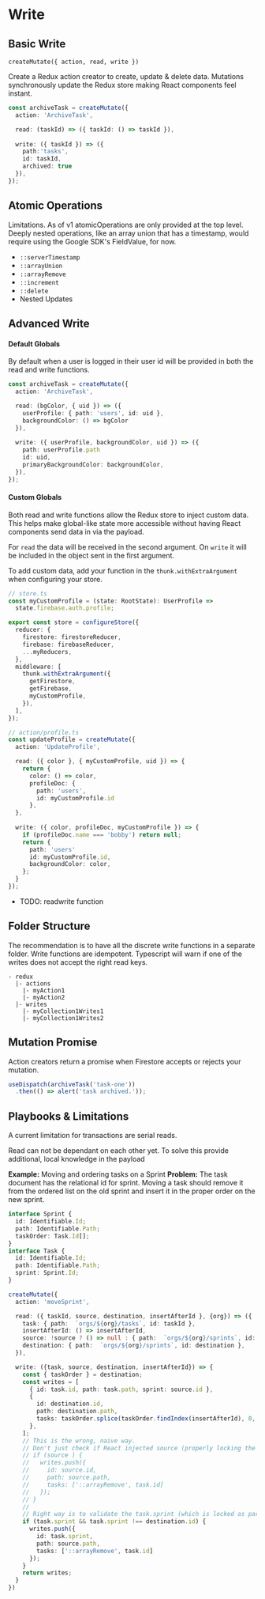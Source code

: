 # Write

## Basic Write
`createMutate({ action, read, write })` 

Create a Redux action creator to create, update & delete data. Mutations synchronously update the Redux store making React components feel instant. 

```ts
const archiveTask = createMutate({ 
  action: 'ArchiveTask', 

  read: (taskId) => ({ taskId: () => taskId }), 
  
  write: ({ taskId }) => ({ 
    path:'tasks', 
    id: taskId, 
    archived: true 
  }),
});
```

## Atomic Operations

Limitations. As of v1 atomicOperations are only provided at the top level. 
Deeply nested operations, like an array union that has a timestamp, would
require using the Google SDK's FieldValue, for now.

- `::serverTimestamp`
- `::arrayUnion`
- `::arrayRemove`
- `::increment`
- `::delete`
- Nested Updates

## Advanced Write

#### Default Globals

By default when a user is logged in their user
id will be provided in both the read and write functions. 

```ts
const archiveTask = createMutate({ 
  action: 'ArchiveTask', 

  read: (bgColor, { uid }) => ({ 
    userProfile: { path: 'users', id: uid },
    backgroundColor: () => bgColor
  }), 
  
  write: ({ userProfile, backgroundColor, uid }) => ({ 
    path: userProfile.path
    id: uid, 
    primaryBackgroundColor: backgroundColor,
  }),
});
```

#### Custom Globals

Both read and write functions allow the Redux
store to inject custom data. This helps make global-like state more accessible without having
React components send data in via the payload.

For `read` the data will be received in the
second argument. On `write` it will be included
in the object sent in the first argument.

To add custom data, add your function in the 
`thunk.withExtraArgument` when configuring your
store. 

```ts
// store.ts
const myCustomProfile = (state: RootState): UserProfile => 
  state.firebase.auth.profile;

export const store = configureStore({
  reducer: {
    firestore: firestoreReducer,
    firebase: firebaseReducer,
    ...myReducers,
  },
  middleware: [
    thunk.withExtraArgument({
      getFirestore,
      getFirebase,
      myCustomProfile,
    }),
  ],
});

// action/profile.ts
const updateProfile = createMutate({ 
  action: 'UpdateProfile', 

  read: ({ color }, { myCustomProfile, uid }) => {
    return { 
      color: () => color,
      profileDoc: { 
        path: 'users', 
        id: myCustomProfile.id 
      },
  }, 
  
  write: ({ color, profileDoc, myCustomProfile }) => {
    if (profileDoc.name === 'bobby') return null;
    return {
      path: 'users'
      id: myCustomProfile.id,
      backgroundColor: color,
    };
  }
});

```



- TODO: readwrite function


## Folder Structure

The recommendation is to have all the discrete
write functions in a separate folder. Write
functions are idempotent. Typescript will
warn if one of the writes does not accept the
right read keys.
```
- redux
  |- actions
    |- myAction1
    |- myAction2
  |- writes
    |- myCollection1Writes1
    |- myCollection1Writes2
```

## Mutation Promise

Action creators return a promise when Firestore accepts or rejects your mutation. 

```ts
useDispatch(archiveTask('task-one'))
  .then(() => alert('task archived.'));
```

## Playbooks & Limitations

A current limitation for transactions are serial reads.  

Read can not be dependant on each other yet. To solve this provide additional, 
local knowledge in the payload

**Example:** Moving and ordering tasks on a Sprint
**Problem:** The task document has the relational id for sprint. Moving a 
task should remove it from the ordered list on the old sprint and
insert it in the proper order on the new sprint. 
```ts
interface Sprint {
  id: Identifiable.Id;
  path: Identifiable.Path;
  taskOrder: Task.Id[];
}
interface Task {
  id: Identifiable.Id;
  path: Identifiable.Path;
  sprint: Sprint.Id;
}

createMutate({
  action: 'moveSprint',

  read: ({ taskId, source, destination, insertAfterId }, {org}) => ({
    task: { path:  `orgs/${org}/tasks`, id: taskId },
    insertAfterId: () => insertAfterId, 
    source: !source ? () => null : { path:  `orgs/${org}/sprints`, id: source },
    destination: { path:  `orgs/${org}/sprints`, id: destination },
  }),

  write: ({task, source, destination, insertAfterId}) => {
    const { taskOrder } = destination;
    const writes = [
      { id: task.id, path: task.path, sprint: source.id },
      { 
        id: destination.id, 
        path: destination.path, 
        tasks: taskOrder.splice(taskOrder.findIndex(insertAfterId), 0, task.id) 
      },
    ];
    // This is the wrong, naive way. 
    // Don't just check if React injected source (properly locking the doc in the transaction)
    // if (source ) {
    //   writes.push({ 
    //     id: source.id, 
    //     path: source.path, 
    //     tasks: ['::arrayRemove', task.id] 
    //   });
    // }
    //
    // Right way is to validate the task.sprint (which is locked as part of the transaction)
    if (task.sprint && task.sprint !== destination.id) {
      writes.push({ 
        id: task.sprint, 
        path: source.path, 
        tasks: ['::arrayRemove', task.id] 
      });
    }
    return writes;
  }
})
```